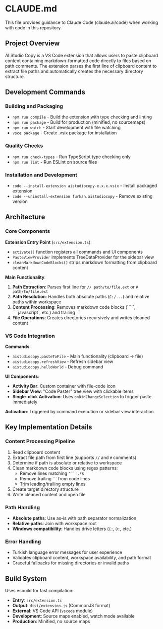 # CLAUDE.md

This file provides guidance to Claude Code (claude.ai/code) when working with code in this repository.

## Project Overview

AI Studio Copy is a VS Code extension that allows users to paste clipboard content containing markdown-formatted code directly to files based on path comments. The extension parses the first line of clipboard content to extract file paths and automatically creates the necessary directory structure.

## Development Commands

### Building and Packaging
- `npm run compile` - Build the extension with type checking and linting
- `npm run package` - Build for production (minified, no sourcemaps)
- `npm run watch` - Start development with file watching
- `vsce package` - Create .vsix package for installation

### Quality Checks
- `npm run check-types` - Run TypeScript type checking only
- `npm run lint` - Run ESLint on source files

### Installation and Development
- `code --install-extension aistudiocopy-x.x.x.vsix` - Install packaged extension
- `code --uninstall-extension furkan.aistudiocopy` - Remove existing version

## Architecture

### Core Components

**Extension Entry Point** (`src/extension.ts`):
- `activate()` function registers all commands and UI components
- `PasteViewProvider` implements TreeDataProvider for the sidebar view
- `cleanMarkdownCodeBlocks()` strips markdown formatting from clipboard content

**Main Functionality**:
1. **Path Extraction**: Parses first line for `// path/to/file.ext` or `# path/to/file.ext`
2. **Path Resolution**: Handles both absolute paths (`C:/...`) and relative paths within workspace
3. **Content Processing**: Removes markdown code blocks (`````, ````javascript`, etc.) and trailing ```
4. **File Operations**: Creates directories recursively and writes cleaned content

### VS Code Integration

**Commands**:
- `aistudiocopy.pasteToFile` - Main functionality (clipboard → file)
- `aistudiocopy.refreshView` - Refresh sidebar view
- `aistudiocopy.helloWorld` - Debug command

**UI Components**:
- **Activity Bar**: Custom container with file-code icon
- **Sidebar View**: "Code Paster" tree view with clickable items
- **Single-click Activation**: Uses `onDidChangeSelection` to trigger paste immediately

**Activation**: Triggered by command execution or sidebar view interaction

## Key Implementation Details

### Content Processing Pipeline
1. Read clipboard content
2. Extract file path from first line (supports `//` and `#` comments)
3. Determine if path is absolute or relative to workspace
4. Clean markdown code blocks using regex patterns:
   - Remove lines matching `^```.*$`
   - Remove trailing ``` from code lines
   - Trim leading/trailing empty lines
5. Create target directory structure
6. Write cleaned content and open file

### Path Handling
- **Absolute paths**: Use as-is with path separator normalization
- **Relative paths**: Join with workspace root
- **Windows compatibility**: Handles drive letters (`C:`, `D:`, etc.)

### Error Handling
- Turkish language error messages for user experience
- Validates clipboard content, workspace availability, and path format
- Graceful fallbacks for missing directories or invalid paths

## Build System

Uses esbuild for fast compilation:
- **Entry**: `src/extension.ts`
- **Output**: `dist/extension.js` (CommonJS format)
- **External**: VS Code API (`vscode` module)
- **Development**: Source maps enabled, watch mode available
- **Production**: Minified, no source maps